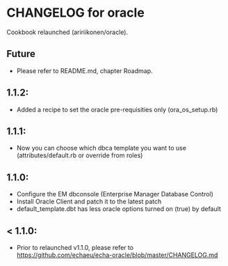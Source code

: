# CHANGELOG for oracle

Cookbook relaunched (aririikonen/oracle).

## Future

* Please refer to README.md, chapter Roadmap.

## 1.1.2:

* Added a recipe to set the oracle pre-requisities only (ora_os_setup.rb)

## 1.1.1:

* Now you can choose which dbca template you want to use (attributes/default.rb or override from roles)

## 1.1.0:

* Configure the EM dbconsole (Enterprise Manager Database Control)
* Install Oracle Client and patch it to the latest patch
* default_template.dbt has less oracle options turned on (true) by default

## < 1.1.0:

* Prior to relaunched v1.1.0, please refer to https://github.com/echaeu/echa-oracle/blob/master/CHANGELOG.md
